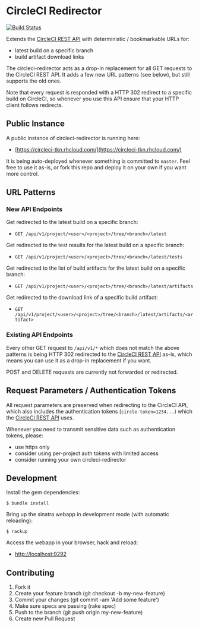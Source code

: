 
# CircleCI Redirector

[![Build Status](https://travis-ci.org/tknerr/circleci-redirector.svg?branch=master)](https://travis-ci.org/tknerr/circleci-redirector)

Extends the [CircleCI REST API](https://circleci.com/docs/api) with deterministic / bookmarkable URLs for:

 * latest build on a specific branch
 * build artifact download links

The circleci-redirector acts as a drop-in replacement for all GET requests to the CircleCI REST API. It adds a few new URL patterns (see below), but still supports the old ones.

Note that every request is responded with a HTTP 302 redirect to a specific build on CircleCI, so whenever you use this API ensure that your HTTP client follows redirects.

## Public Instance

A public instance of circleci-redirector is running here:

 * [https://circleci-tkn.rhcloud.com/](https://circleci-tkn.rhcloud.com/)

It is being auto-deployed whenever something is committed to `master`. Feel free to use it as-is, or fork this repo and deploy it on your own if you want more control.

## URL Patterns

### New API Endpoints

Get redirected to the latest build on a specific branch:

 * `GET /api/v1/project/<user>/<project>/tree/<branch>/latest`

Get redirected to the test results for the latest build on a specific branch:

 * `GET /api/v1/project/<user>/<project>/tree/<branch>/latest/tests`

Get redirected to the list of build artifacts for the latest build on a specific branch:

 * `GET /api/v1/project/<user>/<project>/tree/<branch>/latest/artifacts`

Get redirected to the download link of a specific build artifact:

 * `GET /api/v1/project/<user>/<project>/tree/<branch>/latest/artifacts/<artifact>`

### Existing API Endpoints

Every other GET request to `/api/v1/*` which does not match the above patterns is being HTTP 302 redirected to the [CircleCI REST API](https://circleci.com/docs/api) as-is, which means you can use it as a drop-in replacement if you want.

POST and DELETE requests are currently not forwarded or redirected.

## Request Parameters / Authentication Tokens

All request parameters are preserved when redirecting to the CircleCI API, which also includes the authentication tokens (`circle-token=1234...`) which the [CircleCI REST API](https://circleci.com/docs/api) uses.


Whenever you need to transmit sensitive data such as authentication tokens, please:

 * use https only
 * consider using per-project auth tokens with limited access
 * consider running your own circleci-redirector

## Development

Install the gem dependencies:

    $ bundle install

Bring up the sinatra webapp in development mode (with automatic reloading):

    $ rackup

Access the webapp in your browser, hack and reload:

 * [http://localhost:9292](http://localhost:9292)


## Contributing

 1. Fork it
 1. Create your feature branch (git checkout -b my-new-feature)
 1. Commit your changes (git commit -am 'Add some feature')
 1. Make sure specs are passing (rake spec)
 1. Push to the branch (git push origin my-new-feature)
 1. Create new Pull Request
